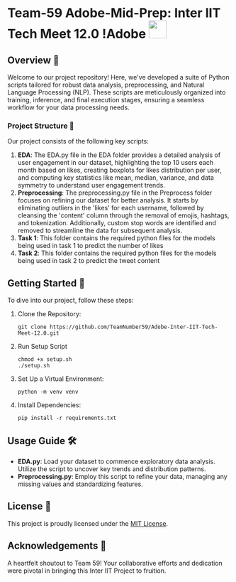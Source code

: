
# Team-59 Adobe-Mid-Prep: Inter IIT Tech Meet 12.0 !Adobe <img src="assets/adobe_logo.jpeg" height="40">

## Overview 🌟
Welcome to our project repository! Here, we've developed a suite of Python scripts tailored for robust data analysis, preprocessing, and Natural Language Processing (NLP). These scripts are meticulously organized into training, inference, and final execution stages, ensuring a seamless workflow for your data processing needs.

### Project Structure 📁
Our project consists of the following key scripts:

1. **EDA**: The EDA.py file in the EDA folder provides a detailed analysis of user engagement in our dataset, highlighting the top 10 users each month based on likes, creating boxplots for likes distribution per user, and computing key statistics like mean, median, variance, and data symmetry to understand user engagement trends.
2. **Preprocessing**: The preprocessing.py file in the Preprocess folder focuses on refining our dataset for better analysis. It starts by eliminating outliers in the 'likes' for each username, followed by cleansing the 'content' column through the removal of emojis, hashtags, and tokenization. Additionally, custom stop words are identified and removed to streamline the data for subsequent analysis.
3. **Task 1**: This folder contains the required python files for the models being used in task 1 to predict the number of likes
4. **Task 2**: This folder contains the required python files for the models being used in task 2 to predict the tweet content

## Getting Started 🚀
To dive into our project, follow these steps:

1. Clone the Repository:
   ```shell
   git clone https://github.com/TeamNumber59/Adobe-Inter-IIT-Tech-Meet-12.0.git
   ```
2. Run Setup Script
   ```shell
   chmod +x setup.sh
   ./setup.sh
   ```
3. Set Up a Virtual Environment:
   ```shell
   python -m venv venv
   ```
4. Install Dependencies:
   ```shell
   pip install -r requirements.txt
   ```

## Usage Guide 🛠️
- **EDA.py**: Load your dataset to commence exploratory data analysis. Utilize the script to uncover key trends and distribution patterns.
- **Preprocessing.py**: Employ this script to refine your data, managing any missing values and standardizing features.

## License 📄
This project is proudly licensed under the [MIT License](LICENSE).

## Acknowledgements 💖
A heartfelt shoutout to Team 59! Your collaborative efforts and dedication were pivotal in bringing this Inter IIT Project to fruition.
